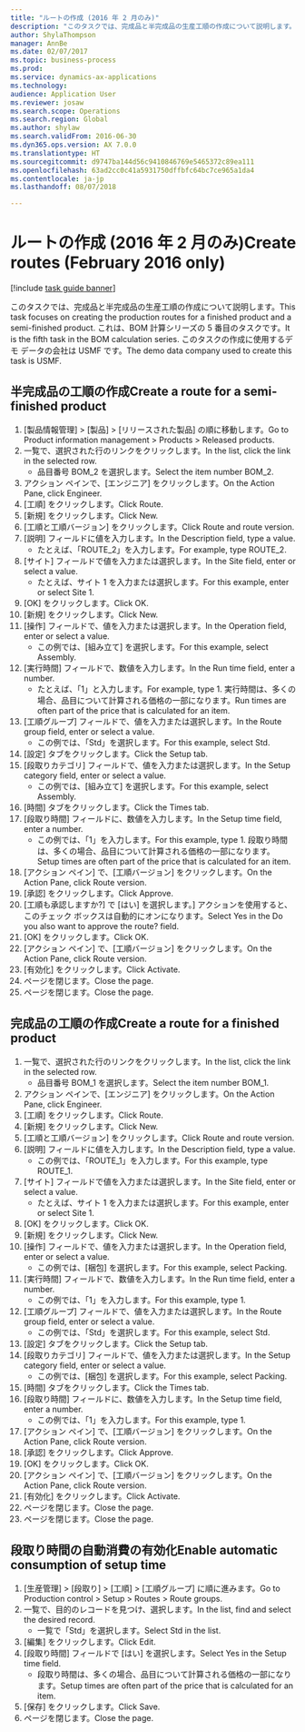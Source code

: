 ```yaml
--- 
title: "ルートの作成 (2016 年 2 月のみ)"
description: "このタスクでは、完成品と半完成品の生産工順の作成について説明します。"
author: ShylaThompson
manager: AnnBe
ms.date: 02/07/2017
ms.topic: business-process
ms.prod: 
ms.service: dynamics-ax-applications
ms.technology: 
audience: Application User
ms.reviewer: josaw
ms.search.scope: Operations
ms.search.region: Global
ms.author: shylaw
ms.search.validFrom: 2016-06-30
ms.dyn365.ops.version: AX 7.0.0
ms.translationtype: HT
ms.sourcegitcommit: d9747ba144d56c9410846769e5465372c89ea111
ms.openlocfilehash: 63ad2cc0c41a5931750dffbfc64bc7ce965a1da4
ms.contentlocale: ja-jp
ms.lasthandoff: 08/07/2018

---
```

# <a name="create-routes-february-2016-only"></a><span data-ttu-id="bafa1-103">ルートの作成 (2016 年 2 月のみ)</span><span class="sxs-lookup"><span data-stu-id="bafa1-103">Create routes (February 2016 only)</span></span>

[!include [task guide banner](../../includes/task-guide-banner.md)]

<span data-ttu-id="bafa1-104">このタスクでは、完成品と半完成品の生産工順の作成について説明します。</span><span class="sxs-lookup"><span data-stu-id="bafa1-104">This task focuses on creating the production routes for a finished product and a semi-finished product.</span></span> <span data-ttu-id="bafa1-105">これは、BOM 計算シリーズの 5 番目のタスクです。</span><span class="sxs-lookup"><span data-stu-id="bafa1-105">It is the fifth task in the BOM calculation series.</span></span> <span data-ttu-id="bafa1-106">このタスクの作成に使用するデモ データの会社は USMF です。</span><span class="sxs-lookup"><span data-stu-id="bafa1-106">The demo data company used to create this task is USMF.</span></span>


## <a name="create-a-route-for-a-semi-finished-product"></a><span data-ttu-id="bafa1-107">半完成品の工順の作成</span><span class="sxs-lookup"><span data-stu-id="bafa1-107">Create a route for a semi-finished product</span></span>
1. <span data-ttu-id="bafa1-108">[製品情報管理] > [製品] > [リリースされた製品] の順に移動します。</span><span class="sxs-lookup"><span data-stu-id="bafa1-108">Go to Product information management > Products > Released products.</span></span>
2. <span data-ttu-id="bafa1-109">一覧で、選択された行のリンクをクリックします。</span><span class="sxs-lookup"><span data-stu-id="bafa1-109">In the list, click the link in the selected row.</span></span>
    * <span data-ttu-id="bafa1-110">品目番号 BOM_2 を選択します。</span><span class="sxs-lookup"><span data-stu-id="bafa1-110">Select the item number BOM_2.</span></span>  
3. <span data-ttu-id="bafa1-111">アクション ペインで、[エンジニア] をクリックします。</span><span class="sxs-lookup"><span data-stu-id="bafa1-111">On the Action Pane, click Engineer.</span></span>
4. <span data-ttu-id="bafa1-112">[工順] をクリックします。</span><span class="sxs-lookup"><span data-stu-id="bafa1-112">Click Route.</span></span>
5. <span data-ttu-id="bafa1-113">[新規] をクリックします。</span><span class="sxs-lookup"><span data-stu-id="bafa1-113">Click New.</span></span>
6. <span data-ttu-id="bafa1-114">[工順と工順バージョン] をクリックします。</span><span class="sxs-lookup"><span data-stu-id="bafa1-114">Click Route and route version.</span></span>
7. <span data-ttu-id="bafa1-115">[説明] フィールドに値を入力します。</span><span class="sxs-lookup"><span data-stu-id="bafa1-115">In the Description field, type a value.</span></span>
    * <span data-ttu-id="bafa1-116">たとえば、「ROUTE_2」を入力します。</span><span class="sxs-lookup"><span data-stu-id="bafa1-116">For example, type ROUTE_2.</span></span>  
8. <span data-ttu-id="bafa1-117">[サイト] フィールドで値を入力または選択します。</span><span class="sxs-lookup"><span data-stu-id="bafa1-117">In the Site field, enter or select a value.</span></span>
    * <span data-ttu-id="bafa1-118">たとえば、サイト 1 を入力または選択します。</span><span class="sxs-lookup"><span data-stu-id="bafa1-118">For this example, enter or select Site 1.</span></span>  
9. <span data-ttu-id="bafa1-119">[OK] をクリックします。</span><span class="sxs-lookup"><span data-stu-id="bafa1-119">Click OK.</span></span>
10. <span data-ttu-id="bafa1-120">[新規] をクリックします。</span><span class="sxs-lookup"><span data-stu-id="bafa1-120">Click New.</span></span>
11. <span data-ttu-id="bafa1-121">[操作] フィールドで、値を入力または選択します。</span><span class="sxs-lookup"><span data-stu-id="bafa1-121">In the Operation field, enter or select a value.</span></span>
    * <span data-ttu-id="bafa1-122">この例では、[組み立て] を選択します。</span><span class="sxs-lookup"><span data-stu-id="bafa1-122">For this example, select Assembly.</span></span>  
12. <span data-ttu-id="bafa1-123">[実行時間] フィールドで、数値を入力します。</span><span class="sxs-lookup"><span data-stu-id="bafa1-123">In the Run time field, enter a number.</span></span>
    * <span data-ttu-id="bafa1-124">たとえば、「1」と入力します。</span><span class="sxs-lookup"><span data-stu-id="bafa1-124">For example, type 1.</span></span> <span data-ttu-id="bafa1-125">実行時間は、多くの場合、品目について計算される価格の一部になります。</span><span class="sxs-lookup"><span data-stu-id="bafa1-125">Run times are often part of the price that is calculated for an item.</span></span>  
13. <span data-ttu-id="bafa1-126">[工順グループ] フィールドで、値を入力または選択します。</span><span class="sxs-lookup"><span data-stu-id="bafa1-126">In the Route group field, enter or select a value.</span></span>
    * <span data-ttu-id="bafa1-127">この例では、「Std」を選択します。</span><span class="sxs-lookup"><span data-stu-id="bafa1-127">For this example, select Std.</span></span>  
14. <span data-ttu-id="bafa1-128">[設定] タブをクリックします。</span><span class="sxs-lookup"><span data-stu-id="bafa1-128">Click the Setup tab.</span></span>
15. <span data-ttu-id="bafa1-129">[段取りカテゴリ] フィールドで、値を入力または選択します。</span><span class="sxs-lookup"><span data-stu-id="bafa1-129">In the Setup category field, enter or select a value.</span></span>
    * <span data-ttu-id="bafa1-130">この例では、[組み立て] を選択します。</span><span class="sxs-lookup"><span data-stu-id="bafa1-130">For this example, select Assembly.</span></span>  
16. <span data-ttu-id="bafa1-131">[時間] タブをクリックします。</span><span class="sxs-lookup"><span data-stu-id="bafa1-131">Click the Times tab.</span></span>
17. <span data-ttu-id="bafa1-132">[段取り時間] フィールドに、数値を入力します。</span><span class="sxs-lookup"><span data-stu-id="bafa1-132">In the Setup time field, enter a number.</span></span>
    * <span data-ttu-id="bafa1-133">この例では、「1」を入力します。</span><span class="sxs-lookup"><span data-stu-id="bafa1-133">For this example, type 1.</span></span> <span data-ttu-id="bafa1-134">段取り時間は、多くの場合、品目について計算される価格の一部になります。</span><span class="sxs-lookup"><span data-stu-id="bafa1-134">Setup times are often part of the price that is calculated for an item.</span></span>  
18. <span data-ttu-id="bafa1-135">[アクション ペイン] で、[工順バージョン] をクリックします。</span><span class="sxs-lookup"><span data-stu-id="bafa1-135">On the Action Pane, click Route version.</span></span>
19. <span data-ttu-id="bafa1-136">[承認] をクリックします。</span><span class="sxs-lookup"><span data-stu-id="bafa1-136">Click Approve.</span></span>
20. <span data-ttu-id="bafa1-137">[工順も承認しますか?] で [はい] を選択します。] アクションを使用すると、このチェック ボックスは自動的にオンになります。</span><span class="sxs-lookup"><span data-stu-id="bafa1-137">Select Yes in the Do you also want to approve the route? field.</span></span>
21. <span data-ttu-id="bafa1-138">[OK] をクリックします。</span><span class="sxs-lookup"><span data-stu-id="bafa1-138">Click OK.</span></span>
22. <span data-ttu-id="bafa1-139">[アクション ペイン] で、[工順バージョン] をクリックします。</span><span class="sxs-lookup"><span data-stu-id="bafa1-139">On the Action Pane, click Route version.</span></span>
23. <span data-ttu-id="bafa1-140">[有効化] をクリックします。</span><span class="sxs-lookup"><span data-stu-id="bafa1-140">Click Activate.</span></span>
24. <span data-ttu-id="bafa1-141">ページを閉じます。</span><span class="sxs-lookup"><span data-stu-id="bafa1-141">Close the page.</span></span>
25. <span data-ttu-id="bafa1-142">ページを閉じます。</span><span class="sxs-lookup"><span data-stu-id="bafa1-142">Close the page.</span></span>

## <a name="create-a-route-for-a-finished-product"></a><span data-ttu-id="bafa1-143">完成品の工順の作成</span><span class="sxs-lookup"><span data-stu-id="bafa1-143">Create a route for a finished product</span></span>
1. <span data-ttu-id="bafa1-144">一覧で、選択された行のリンクをクリックします。</span><span class="sxs-lookup"><span data-stu-id="bafa1-144">In the list, click the link in the selected row.</span></span>
    * <span data-ttu-id="bafa1-145">品目番号 BOM_1 を選択します。</span><span class="sxs-lookup"><span data-stu-id="bafa1-145">Select the item number BOM_1.</span></span>  
2. <span data-ttu-id="bafa1-146">アクション ペインで、[エンジニア] をクリックします。</span><span class="sxs-lookup"><span data-stu-id="bafa1-146">On the Action Pane, click Engineer.</span></span>
3. <span data-ttu-id="bafa1-147">[工順] をクリックします。</span><span class="sxs-lookup"><span data-stu-id="bafa1-147">Click Route.</span></span>
4. <span data-ttu-id="bafa1-148">[新規] をクリックします。</span><span class="sxs-lookup"><span data-stu-id="bafa1-148">Click New.</span></span>
5. <span data-ttu-id="bafa1-149">[工順と工順バージョン] をクリックします。</span><span class="sxs-lookup"><span data-stu-id="bafa1-149">Click Route and route version.</span></span>
6. <span data-ttu-id="bafa1-150">[説明] フィールドに値を入力します。</span><span class="sxs-lookup"><span data-stu-id="bafa1-150">In the Description field, type a value.</span></span>
    * <span data-ttu-id="bafa1-151">この例では、「ROUTE_1」を入力します。</span><span class="sxs-lookup"><span data-stu-id="bafa1-151">For this example, type ROUTE_1.</span></span>  
7. <span data-ttu-id="bafa1-152">[サイト] フィールドで値を入力または選択します。</span><span class="sxs-lookup"><span data-stu-id="bafa1-152">In the Site field, enter or select a value.</span></span>
    * <span data-ttu-id="bafa1-153">たとえば、サイト 1 を入力または選択します。</span><span class="sxs-lookup"><span data-stu-id="bafa1-153">For this example, enter or select Site 1.</span></span>  
8. <span data-ttu-id="bafa1-154">[OK] をクリックします。</span><span class="sxs-lookup"><span data-stu-id="bafa1-154">Click OK.</span></span>
9. <span data-ttu-id="bafa1-155">[新規] をクリックします。</span><span class="sxs-lookup"><span data-stu-id="bafa1-155">Click New.</span></span>
10. <span data-ttu-id="bafa1-156">[操作] フィールドで、値を入力または選択します。</span><span class="sxs-lookup"><span data-stu-id="bafa1-156">In the Operation field, enter or select a value.</span></span>
    * <span data-ttu-id="bafa1-157">この例では、[梱包] を選択します。</span><span class="sxs-lookup"><span data-stu-id="bafa1-157">For this example, select Packing.</span></span>  
11. <span data-ttu-id="bafa1-158">[実行時間] フィールドで、数値を入力します。</span><span class="sxs-lookup"><span data-stu-id="bafa1-158">In the Run time field, enter a number.</span></span>
    * <span data-ttu-id="bafa1-159">この例では、「1」を入力します。</span><span class="sxs-lookup"><span data-stu-id="bafa1-159">For this example, type 1.</span></span>  
12. <span data-ttu-id="bafa1-160">[工順グループ] フィールドで、値を入力または選択します。</span><span class="sxs-lookup"><span data-stu-id="bafa1-160">In the Route group field, enter or select a value.</span></span>
    * <span data-ttu-id="bafa1-161">この例では、「Std」を選択します。</span><span class="sxs-lookup"><span data-stu-id="bafa1-161">For this example, select Std.</span></span>  
13. <span data-ttu-id="bafa1-162">[設定] タブをクリックします。</span><span class="sxs-lookup"><span data-stu-id="bafa1-162">Click the Setup tab.</span></span>
14. <span data-ttu-id="bafa1-163">[段取りカテゴリ] フィールドで、値を入力または選択します。</span><span class="sxs-lookup"><span data-stu-id="bafa1-163">In the Setup category field, enter or select a value.</span></span>
    * <span data-ttu-id="bafa1-164">この例では、[梱包] を選択します。</span><span class="sxs-lookup"><span data-stu-id="bafa1-164">For this example, select Packing.</span></span>  
15. <span data-ttu-id="bafa1-165">[時間] タブをクリックします。</span><span class="sxs-lookup"><span data-stu-id="bafa1-165">Click the Times tab.</span></span>
16. <span data-ttu-id="bafa1-166">[段取り時間] フィールドに、数値を入力します。</span><span class="sxs-lookup"><span data-stu-id="bafa1-166">In the Setup time field, enter a number.</span></span>
    * <span data-ttu-id="bafa1-167">この例では、「1」を入力します。</span><span class="sxs-lookup"><span data-stu-id="bafa1-167">For this example, type 1.</span></span>  
17. <span data-ttu-id="bafa1-168">[アクション ペイン] で、[工順バージョン] をクリックします。</span><span class="sxs-lookup"><span data-stu-id="bafa1-168">On the Action Pane, click Route version.</span></span>
18. <span data-ttu-id="bafa1-169">[承認] をクリックします。</span><span class="sxs-lookup"><span data-stu-id="bafa1-169">Click Approve.</span></span>
19. <span data-ttu-id="bafa1-170">[OK] をクリックします。</span><span class="sxs-lookup"><span data-stu-id="bafa1-170">Click OK.</span></span>
20. <span data-ttu-id="bafa1-171">[アクション ペイン] で、[工順バージョン] をクリックします。</span><span class="sxs-lookup"><span data-stu-id="bafa1-171">On the Action Pane, click Route version.</span></span>
21. <span data-ttu-id="bafa1-172">[有効化] をクリックします。</span><span class="sxs-lookup"><span data-stu-id="bafa1-172">Click Activate.</span></span>
22. <span data-ttu-id="bafa1-173">ページを閉じます。</span><span class="sxs-lookup"><span data-stu-id="bafa1-173">Close the page.</span></span>
23. <span data-ttu-id="bafa1-174">ページを閉じます。</span><span class="sxs-lookup"><span data-stu-id="bafa1-174">Close the page.</span></span>

## <a name="enable-automatic-consumption-of-setup-time"></a><span data-ttu-id="bafa1-175">段取り時間の自動消費の有効化</span><span class="sxs-lookup"><span data-stu-id="bafa1-175">Enable automatic consumption of setup time</span></span>
1. <span data-ttu-id="bafa1-176">[生産管理] > [段取り] > [工順] > [工順グループ] に順に進みます。</span><span class="sxs-lookup"><span data-stu-id="bafa1-176">Go to Production control > Setup > Routes > Route groups.</span></span>
2. <span data-ttu-id="bafa1-177">一覧で、目的のレコードを見つけ、選択します。</span><span class="sxs-lookup"><span data-stu-id="bafa1-177">In the list, find and select the desired record.</span></span>
    * <span data-ttu-id="bafa1-178">一覧で「Std」を選択します。</span><span class="sxs-lookup"><span data-stu-id="bafa1-178">Select Std in the list.</span></span>  
3. <span data-ttu-id="bafa1-179">[編集] をクリックします。</span><span class="sxs-lookup"><span data-stu-id="bafa1-179">Click Edit.</span></span>
4. <span data-ttu-id="bafa1-180">[段取り時間] フィールドで [はい] を選択します。</span><span class="sxs-lookup"><span data-stu-id="bafa1-180">Select Yes in the Setup time field.</span></span>
    * <span data-ttu-id="bafa1-181">段取り時間は、多くの場合、品目について計算される価格の一部になります。</span><span class="sxs-lookup"><span data-stu-id="bafa1-181">Setup times are often part of the price that is calculated for an item.</span></span>  
5. <span data-ttu-id="bafa1-182">[保存] をクリックします。</span><span class="sxs-lookup"><span data-stu-id="bafa1-182">Click Save.</span></span>
6. <span data-ttu-id="bafa1-183">ページを閉じます。</span><span class="sxs-lookup"><span data-stu-id="bafa1-183">Close the page.</span></span>


